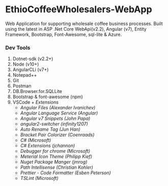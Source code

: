 # EthioCoffeeWholesalers-WebApp
Web Application for supporting wholesale coffee business processes. Built using the latest in ASP .Net Core WebApi(v2.2), Angular (v7),  Entity Framework, Bootstrap, Font-Awesome, sql-lite &amp; Azure.



### Dev Tools
1. Dotnet-sdk (v2.2+)
2. Node (v10+)
3. AngularCLi (v7+)
4. Notepad++
5. Git
6. Postman
7. DB.Browser.for.SQLLite
8. Bootstrap & font-awesome (npm) 
9. VSCode + _Extensions_
   * _Angular Files (Alexander Ivanichev)_
   * _Angular Language Service (Angular)_
   * _Angular v7 Snippets (John Papa)_
   * _angular2-switcher (infinity1207)_
   * _Auto Rename Tag (Jun Han)_
   * _Bracket Pair Colorizer (Coenraads)_
   * _C# (Microsoft)_
   * _C# Extensions (jchannon)_
   * _Debugger for chrome (Microsoft)_
   * _Meterial Icon Theme (Philipp Kief)_
   * _Nuget Package Manger (jmrog)_
   * _Path Intellisense (Christian Kohler)_
   * _Prettier - Code Formatter (Esben Peterson)_
   * _TSLint (Microsoft)_



